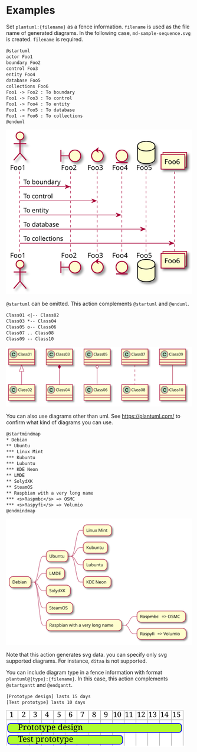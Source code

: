 # Examples

Set `plantuml:{filename}` as a fence information. `filename` is used as the file name of generated diagrams. In the following case, `md-sample-sequence.svg` is created.
`filename` is required.

```plantuml:md-sample-sequence
@startuml
actor Foo1
boundary Foo2
control Foo3
entity Foo4
database Foo5
collections Foo6
Foo1 -> Foo2 : To boundary
Foo1 -> Foo3 : To control
Foo1 -> Foo4 : To entity
Foo1 -> Foo5 : To database
Foo1 -> Foo6 : To collections
@enduml
```

![](./md-sample-sequence.svg)

`@startuml` can be omitted. This action complements `@startuml` and `@enduml`.

```plantuml:md-sample-class
Class01 <|-- Class02
Class03 *-- Class04
Class05 o-- Class06
Class07 .. Class08
Class09 -- Class10
```

![](./md-sample-class.svg)

You can also use diagrams other than uml. See https://plantuml.com/ to confirm what kind of diagrams you can use.

```plantuml:md-sample-mindmap
@startmindmap
* Debian
** Ubuntu
*** Linux Mint
*** Kubuntu
*** Lubuntu
*** KDE Neon
** LMDE
** SolydXK
** SteamOS
** Raspbian with a very long name
*** <s>Raspmbc</s> => OSMC
*** <s>Raspyfi</s> => Volumio
@endmindmap
```

![](./md-sample-mindmap.svg)

Note that this action generates svg data. you can specify only svg supported diagrams. For instance, `ditaa` is not supported.


You can include diagram type in a fence information with format `plantuml@{type}:{filename}`.
In this case, this action complements `@startgantt` and `@endgantt`.

```plantuml@gantt:md-sample-gantt
[Prototype design] lasts 15 days
[Test prototype] lasts 10 days
```

![](./md-sample-gantt.svg)

